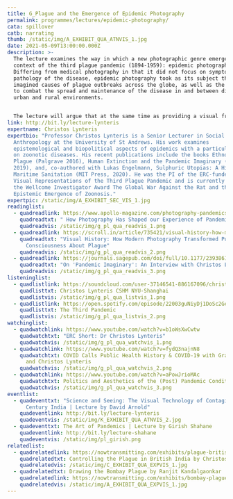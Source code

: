 ```yaml
---
title: G_Plague and the Emergence of Epidemic Photography
permalink: programmes/lectures/epidemic-photography/
cata: spillover
catb: narrating
thumb: /static/img/A_EXHIBIT_QUA_ATNVIS_1.jpg
date: 2021-05-09T13:00:00.000Z
description: >-
  The lecture examines the way in which a new photographic genre emerged in the
  context of the third plague pandemic (1894-1959): epidemic photography.
  Differing from medical photography in that it did not focus on symptoms or the
  pathology of the disease, epidemic photography took as its subject the real or
  imagined causes of plague outbreaks across the globe, as well as the methods
  to combat the spread and maintenance of the disease in and between different
  urban and rural environments. 


  The lecture will argue that at the same time as providing a visual framing of epidemics and the struggle against them that continues to inform our experience and response to infectious diseases today, epidemic photography played a key role in establishing the notion and experience of the “pandemic” in the modern world.
link: http://bit.ly/lecture-lynteris
expertname: Christos Lynteris
expertbio: "Professor Christos Lynteris is a Senior Lecturer in Social
  Anthropology at the University of St Andrews. His work examines
  epistemological and biopolitical aspects of epidemics with a particular focus
  on zoonotic diseases. His recent publications include the books Ethnographic
  Plague (Palgrave 2016), Human Extinction and the Pandemic Imaginary (Routlege
  2019), and, co-authored with Lukas Engelmann, Sulphuric Utopias: A History of
  Maritime Sanitation (MIT Press, 2020). He was the PI of the ERC-funded project
  Visual Representations of the Third Plague Pandemic and is currently the PI of
  the Wellcome Investigator Award The Global War Against the Rat and the
  Epistemic Emergence of Zoonosis."
expertpic: /static/img/A_EXHIBIT_SEC_VIS_1.jpg
readinglist:
  - quadreadlink: https://www.apollo-magazine.com/photography-pandemics/
    quadreadtxt: " How Photography Has Shaped our Experience of Pandemics"
    quadreadvis: /static/img/g_pl_qua_readvis_1.png
  - quadreadlink: https://scroll.in/article/735421/visual-history-how-modern-photography-transformed-public-consciousness-about-plague
    quadreadtxt: "Visual History: How Modern Photography Transformed Public
      Consciousness About Plague"
    quadreadvis: /static/img/g_pl_qua_readvis_2.png
  - quadreadlink: https://journals.sagepub.com/doi/full/10.1177/2393861720976956
    quadreadtxt: "On 'Pandemic Imaginary': An Interview with Christos Lynteris"
    quadreadvis: /static/img/g_pl_qua_readvis_3.png
listeninglist:
  - quadlistlink: https://soundcloud.com/user-37146541-886167096/christos-lynteris-march-2018
    quadlisttxt: Christos Lynteris CSHM NYU-Shanghai
    quadlistvis: /static/img/g_pl_qua_listvis_1.png
  - quadlistlink: https://open.spotify.com/episode/22003guNiyDj1DoSc2Ge3q?si=4mqFJBMjS0CVSGwAFHGrpg
    quadlisttxt: The Third Pandemic
    quadlistvis: /static/img/g_pl_qua_listvis_2.png
watchinglist:
  - quadwatchlink: https://www.youtube.com/watch?v=b1oWsXwCwtw
    quadwatchtxt: "ERC Short: Dr Christos Lynteris"
    quadwatchvis: /static/img/g_pl_qua_watchvis_1.png
  - quadwatchlink: https://www.youtube.com/watch?v=fydQ3najnN8
    quadwatchtxt: COVID Calls Public Health History & COVID-19 with Graham Mooney
      and Christos Lynteris
    quadwatchvis: /static/img/g_pl_qua_watchvis_2.png
  - quadwatchlink: https://www.youtube.com/watch?v=aPowJrioMAc
    quadwatchtxt: Politics and Aesthetics of the (Post) Pandemic Condition
    quadwatchvis: /static/img/g_pl_qua_watchvis_3.png
eventlist:
  - quadeventtxt: "Science and Seeing: The Visual Technology of Contagion in 19th
      Century India | Lecture by David Arnold"
    quadeventlink: http://bit.ly/lecture-lynteris
    quadeventvis: /static/img/K_EXHIBIT_QUA_ATNVIS_2.jpg
  - quadeventtxt: The Art of Pandemics | Lecture by Girish Shahane
    quadeventlink: http://bit.ly/lecture-shahane
    quadeventvis: /static/img/pl_girish.png
relatedlist:
  - quadrelatedlink: https://nowtransmitting.com/exhibits/plague-british-india/
    quadrelatedtxt: Controlling the Plague in British India by Christos Lynteris
    quadrelatedvis: /static/img/C_EXHIBIT_QUA_EXPVIS_1.jpg
  - quadrelatedtxt: Drawing the Bombay Plague by Ranjit Kandalgaonkar
    quadrelatedlink: https://nowtransmitting.com/exhibits/bombay-plague/
    quadrelatedvis: /static/img/A_EXHIBIT_QUA_EXPVIS_1.jpg
---
```

